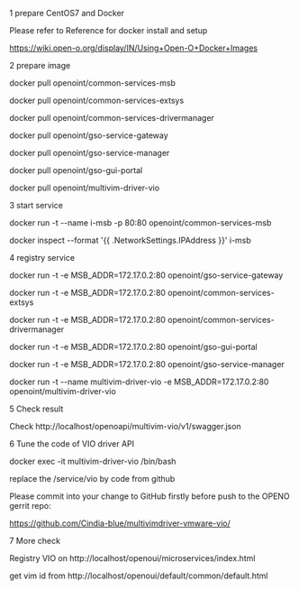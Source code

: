 1 prepare CentOS7 and Docker

Please refer to Reference for docker install and setup

https://wiki.open-o.org/display/IN/Using+Open-O+Docker+Images

2 prepare image

docker pull openoint/common-services-msb

docker pull openoint/common-services-extsys

docker pull openoint/common-services-drivermanager

docker pull openoint/gso-service-gateway

docker pull openoint/gso-service-manager

docker pull openoint/gso-gui-portal

docker pull openoint/multivim-driver-vio

3 start service

docker run  -t --name i-msb -p 80:80 openoint/common-services-msb

docker inspect --format '{{ .NetworkSettings.IPAddress }}' i-msb

4 registry service

docker run -t -e MSB_ADDR=172.17.0.2:80 openoint/gso-service-gateway

docker run -t -e MSB_ADDR=172.17.0.2:80 openoint/common-services-extsys

docker run -t -e MSB_ADDR=172.17.0.2:80 openoint/common-services-drivermanager

docker run -t -e MSB_ADDR=172.17.0.2:80 openoint/gso-gui-portal

docker run -t -e MSB_ADDR=172.17.0.2:80 openoint/gso-service-manager

docker run -t --name multivim-driver-vio -e MSB_ADDR=172.17.0.2:80 openoint/multivim-driver-vio

5 Check result

Check http://localhost/openoapi/multivim-vio/v1/swagger.json

6 Tune the code of VIO driver API

docker exec -it multivim-driver-vio /bin/bash

replace the /service/vio by code from github

Please commit into your change to GitHub firstly before push to the OPENO gerrit repo:

https://github.com/Cindia-blue/multivimdriver-vmware-vio/

7 More check

Registry VIO on http://localhost/openoui/microservices/index.html

get vim id  from http://localhost/openoui/default/common/default.html
